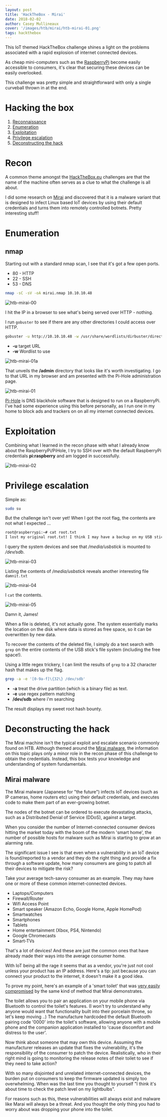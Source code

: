 ```yaml
---
layout: post
title: 'HackTheBox - Mirai'
date: 2018-02-02
author: Casey Mullineaux
cover: '/images/htb/mirai/htb-mirai-01.png'
tags: hackthebox
---
```


This IoT themed HackTheBox challenge shines a light on the problems associated with a rapid explosion of internet connected devices. 

As cheap mini-computers such as the [RaspberryPi](https://www.raspberrypi.org/) become easily accessible to consumers, it's clear that securing these devices can be easily overlooked. 

This challenge was pretty simple and straightforward with only a single curveball thrown in at the end.

# Hacking the box

1. [Reconnaissance](#recon)
2. [Enumeration](#enum)
3. [Exploitation](#exploit)
4. [Privilege escalation](#privesc)
5. [Deconstructing the hack](#deconstruct)

# <a name="recon"></a>Recon
A common theme amongst the [HackTheBox.eu](http://www.hackthebox.eu) challenges are that the name of the machine often serves as a clue to what the challenge is all about. 

I did some research on [Mirai](https://en.wikipedia.org/wiki/Mirai_(malware)) and discovered that it is a malware variant that is designed to infect Linux based IoT devices by using their default credentials and turns them into remotely controlled botnets. Pretty interesting stuff!

# <a name="enum"></a>Enumeration
## nmap

Starting out with a standard nmap scan, I see that it's got a few open ports.
* 80 - HTTP
* 22 - SSH
* 53 - DNS

```bash
nmap -sC -sV -oA mirai.nmap 10.10.10.48
```

![htb-mirai-00](/images/htb/mirai/htb-mirai-00.png)

I hit the IP in a browser to see what's being served over HTTP - nothing.

I run `gobuster` to see if there are any other directories I could access over HTTP. 

```bash
gobuster -u http://10.10.10.48 -w /usr/share/wordlists/dirbuster/directory-list-2.3-medium.txt
```

* **-u** target URL
* **-w** Wordlist to use

![htb-mirai-01a](/images/htb/mirai/htb-mirai-01a.png)

That unveils the **/admin** directory that looks like it's worth investigating.
I go to that URL in my browser and am presented with the Pi-Hole administration page.

![htb-mirai-01](/images/htb/mirai/htb-mirai-01.png)

[Pi-Hole](https://pi-hole.net/) is DNS blackhole software that is designed to run on a RaspberryPi. I've had some experience using this before personally, as I run one in my home to block ads and trackers on on all my internet connected devices. 
# <a name="exploit"></a>Exploitation

Combining what I learned in the recon phase with what I already know about the RaspberryPi/PiHole, I try to SSH over with the default RaspberryPi credentials **pi:raspberry** and am logged in successfully.

![htb-mirai-02](/images/htb/mirai/htb-mirai-02.png)

# <a name="privesc"></a>Privilege escalation
Simple as:

```bash
sudo su
```

But the challenge isn't over yet! 
When I got the root flag, the contents are not what I expected ...

```bash
root@raspberrypi:~# cat root.txt 
I lost my original root.txt! I think I may have a backup on my USB stick...
```

I query the system devices and see that */media/usbstick* is mounted to */dev/sdb*. 

![htb-mirai-03](/images/htb/mirai/htb-mirai-03.png)

Listing the contents of */media/usbstick* reveals another interesting file `damnit.txt`

![htb-mirai-04](/images/htb/mirai/htb-mirai-04.png)

I `cat` the contents.

![htb-mirai-05](/images/htb/mirai/htb-mirai-05.png)

Damn it, James!

When a file is deleted, it's not actually gone. The system essentially marks the location on the disk where data is stored as free space, so it can be overwritten by new data.

To recover the contents of the deleted file, I simply do a text search with `grep` on the entire contents of the USB stick's file system (including the free space!).
 
Using a little regex trickery, I can limit the results of `grep` to a 32 character hash that makes up the flag.

 ```bash
grep -a -e '[0-9a-f]\{32\} /dev/sdb'
 ```
 
* **-a** treat the drive partition (which is a binary file) as text.
* **-e** use regex pattern matching
* **/dev/sdb** where i'm searching
 
The result displays my sweet root hash bounty.
 
# <a name="deconstruct"></a>Deconstructing the hack

The Mirai machine isn't the typical exploit and escalate scenario commonly found on HTB. Although themed around the [Mirai malware](https://en.wikipedia.org/wiki/Mirai_(malware)), the information on this topic plays only a minor role in the recon phase of this challenge to obtain the credentials. Instead, this box tests your knowledge and understanding of system fundamentals. 

## Mirai malware

The Mirai malware (Japanese for "the future") infects IoT devices (such as IP cameras, home routers etc) using their default credentials, and executes code to make them part of an ever-growing botnet.  

The nodes of the botnet can be ordered to execute devastating attacks, such as a Distributed Denial of Service (DDoS), against a target.

When you consider the number of Internet-connected consumer devices hitting the market today with the boom of the modern 'smart home', the number of possible hosts for malware such as Mirai is starting to grow at an alarming rate.

The significant issue I see is that even when a vulnerability in an IoT device is found/reported to a vendor and they do the right thing and provide a fix through a software update, how many consumers are going to patch all their devices to mitigate the risk?

Take your average tech-savvy consumer as an example. They may have one or more of these common internet-connected devices.

* Laptops/Computers
* Firewall/Router
* Wifi Access Point
* Smart speaker (Amazon Echo, Google Home, Apple HomePod)
* Smartwatches
* Smartphones
* Tablets
* Home entertainment (Xbox, PS4, Nintendo)
* Google Chromecasts
* Smart-TVs

That's a lot of devices! And these are just the common ones that have already made their ways into the average consumer home.

With IoT being all the rage it seems that as a vendor, you're just not cool unless your product has an IP address. Here's a tip: just because you can connect your product to the internet, it doesn't make it a good idea.

To prove my point, here's an example of a 'smart toilet' that was [very easily compromised](https://www.extremetech.com/extreme/163119-smart-toilets-bidet-hacked-via-bluetooth-gives-new-meaning-to-backdoor-vulnerability) by the same kind of method that Mirai demonstrates. 

The toilet allows you to pair an application on your mobile phone via Bluetooth to control the toilet's features. (I won't try to understand why anyone would want that functionality built into their porcelain throne, so let's keep moving ..) The manufacture hardcoded the default Bluetooth pairing code '0000' into the toilet's software, allowing anyone with a mobile phone and the companion application installed to 'cause discomfort and distress to the user'.

Now think about someone that may own this device. Assuming the manufacturer releases an update that fixes the vulnerability, it's the responsibility of the consumer to patch the device. Realistically, who in their right mind is going to monitoring the release notes of their toilet to see if they need to take action?

With so many disjointed and unrelated internet-connected devices, the burden put on consumers to keep the firmware updated is simply too overwhelming. When was the last time you thought to yourself "I think it's about time to check the patch level on my lightbulbs". 

For reasons such as this, these vulnerabilities will always exist and malware like Marai will always be a threat. And you thought the only thing you had to worry about was dropping your phone into the toilet.
